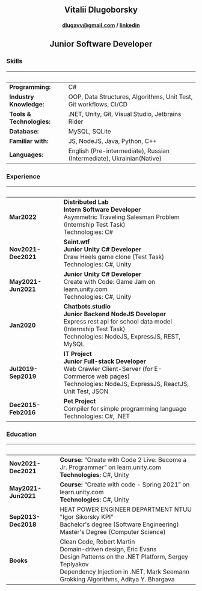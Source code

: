 <h2 align="center">Vitalii Dlugoborsky</h2>
<h4 align="center"><a href="mailto:dlugavv@gmail.com">dlugavv@gmail.com</a> / <a href="https://www.linkedin.com/in/vitalii-dlugoborsky/">linkedin</a></h4>
<h2 align="center">Junior Software Developer</h2>
<!-- # Vitalii Dlugoborsky
### dlugavv@gmail.com / [linkedin](https://www.linkedin.com/in/vitalii-dlugoborsky/)
# Junior Software Developer -->

### Skills
&nbsp;|&nbsp;
--- | ---
**Programming:** | C#
**Industry Knowledge:** | OOP, Data Structures, Algorithms, Unit Test, Git workflows, CI/CD
**Tools & Technologies:** | .NET, Unity, Git, Visual Studio, Jetbrains Rider
**Database:** | MySQL, SQLite
**Familiar with:** | JS, NodeJS, Java, Python, C++
**Languages:** | English (Pre-intermediate), Russian (Intermediate), Ukrainian(Native)
### Experience
&nbsp;|&nbsp;
--- | ---
**Mar2022** | **Distributed Lab**<br/>**Intern Software Developer**<br/>Asymmetric Traveling Salesman Problem (Internship Test Task)<br/>Technologies: C#
**Nov2021-Dec2021** | **Saint.wtf**<br/>**Junior Unity C# Developer**<br/>Draw Heels game clone (Test Task)<br/>Technologies: C#, Unity
**May2021-Jun2021** | **Junior Unity C# Developer**<br/>Create with Code: Game Jam on learn.unity.com<br/>Technologies: C#, Unity
**Jan2020** | **Chatbots.studio**<br/>**Junior Backend NodeJS Developer**<br/>Express rest api for school data model (Internship Test Task)<br/>Technologies: NodeJS, ExpressJS, REST, MySQL
**Jul2019-Sep2019** | **IT Project**<br/>**Junior Full-stack Developer**<br/>Web Crawler Client-Server (for E-Commerce web pages)<br/>Technologies: NodeJS, ExpressJS, ReactJS, Unit Test, JSON
**Dec2015-Feb2016** | **Pet Project**<br/>Compiler for simple programming language<br/>Technologies: C#, .NET
### Education
&nbsp;|&nbsp;
--- | ---
**Nov2021-Dec2021** | **Course:** “Create with Code 2 Live: Become a Jr. Programmer” on learn.unity.com<br/>**Technologies:** C#, Unity
**May2021-Jun2021** | **Course:** “Create with code - Spring 2021” on learn.unity.com<br/>**Technologies:** C#, Unity
**Sep2013-Dec2018** | HEAT POWER ENGINEER DEPARTMENT NTUU "Igor Sikorsky KPI"<br/>Bachelor's degree (Software Engineering)<br/>Master's Degree (Computer Science)<br/>
**Books** | Clean Code, Robert Martin<br/>Domain-driven design, Eric Evans<br/>Design Patterns on the .NET Platform, Sergey Teplyakov<br/>Dependency Injection in .NET, Mark Seemann<br/>Grokking Algorithms, Aditya Y. Bhargava
